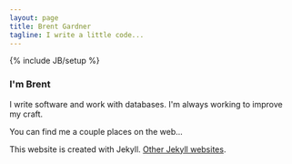 ```yaml
---
layout: page
title: Brent Gardner
tagline: I write a little code...
---
```

{% include JB/setup %}


### I'm Brent

I write software and work with databases.  I'm always working to improve my craft.

You can find me a couple places on the web...


This website is created with Jekyll. [Other Jekyll websites](https://github.com/mojombo/jekyll/wiki/Sites).


